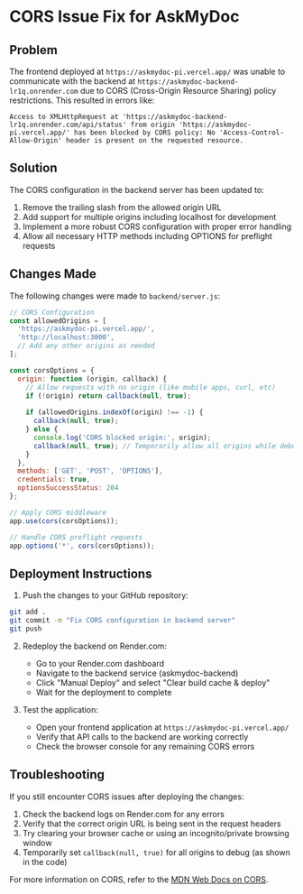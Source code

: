 # CORS Issue Fix for AskMyDoc

## Problem

The frontend deployed at `https://askmydoc-pi.vercel.app/` was unable to communicate with the backend at `https://askmydoc-backend-lr1q.onrender.com` due to CORS (Cross-Origin Resource Sharing) policy restrictions. This resulted in errors like:

```
Access to XMLHttpRequest at 'https://askmydoc-backend-lr1q.onrender.com/api/status' from origin 'https://askmydoc-pi.vercel.app/' has been blocked by CORS policy: No 'Access-Control-Allow-Origin' header is present on the requested resource.
```

## Solution

The CORS configuration in the backend server has been updated to:

1. Remove the trailing slash from the allowed origin URL
2. Add support for multiple origins including localhost for development
3. Implement a more robust CORS configuration with proper error handling
4. Allow all necessary HTTP methods including OPTIONS for preflight requests

## Changes Made

The following changes were made to `backend/server.js`:

```javascript
// CORS Configuration
const allowedOrigins = [
  'https://askmydoc-pi.vercel.app/',
  'http://localhost:3000',
  // Add any other origins as needed
];

const corsOptions = {
  origin: function (origin, callback) {
    // Allow requests with no origin (like mobile apps, curl, etc)
    if (!origin) return callback(null, true);
    
    if (allowedOrigins.indexOf(origin) !== -1) {
      callback(null, true);
    } else {
      console.log('CORS blocked origin:', origin);
      callback(null, true); // Temporarily allow all origins while debugging
    }
  },
  methods: ['GET', 'POST', 'OPTIONS'],
  credentials: true,
  optionsSuccessStatus: 204
};

// Apply CORS middleware
app.use(cors(corsOptions));

// Handle CORS preflight requests
app.options('*', cors(corsOptions));
```

## Deployment Instructions

1. Push the changes to your GitHub repository:

```bash
git add .
git commit -m "Fix CORS configuration in backend server"
git push
```

2. Redeploy the backend on Render.com:
   - Go to your Render.com dashboard
   - Navigate to the backend service (askmydoc-backend)
   - Click "Manual Deploy" and select "Clear build cache & deploy"
   - Wait for the deployment to complete

3. Test the application:
   - Open your frontend application at `https://askmydoc-pi.vercel.app/`
   - Verify that API calls to the backend are working correctly
   - Check the browser console for any remaining CORS errors

## Troubleshooting

If you still encounter CORS issues after deploying the changes:

1. Check the backend logs on Render.com for any errors
2. Verify that the correct origin URL is being sent in the request headers
3. Try clearing your browser cache or using an incognito/private browsing window
4. Temporarily set `callback(null, true)` for all origins to debug (as shown in the code)

For more information on CORS, refer to the [MDN Web Docs on CORS](https://developer.mozilla.org/en-US/docs/Web/HTTP/CORS).